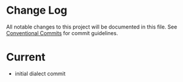 # Change Log

All notable changes to this project will be documented in this file.
See [Conventional Commits](https://conventionalcommits.org) for commit guidelines.

# Current

- initial dialect commit
